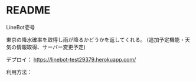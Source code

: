 # README

LineBot壱号

東京の降水確率を取得し雨が降るかどうかを返してくれる。
(追加予定機能・天気の情報取得、サーバー変更予定)

デプロイ： https://linebot-test29379.herokuapp.com/ 

利用方法：
